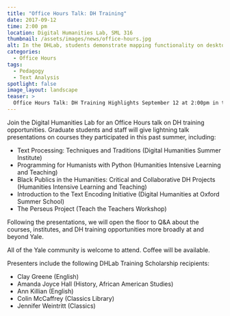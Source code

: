 ```yaml
---
title: "Office Hours Talk: DH Training"
date: 2017-09-12
time: 2:00 pm
location: Digital Humanities Lab, SML 316
thumbnail: /assets/images/news/office-hours.jpg
alt: In the DHLab, students demonstrate mapping functionality on desktop computer.
categories:
  - Office Hours
tags:
  - Pedagogy
  - Text Analysis
spotlight: false
image_layout: landscape
teaser: >
  Office Hours Talk: DH Training Highlights September 12 at 2:00pm in the DHLab (SML 316) Join the Digital Humanities Lab for an Office Hours talk on DH training opportunities.
---
```

Join the Digital Humanities Lab for an Office Hours talk on DH training opportunities. Graduate students and staff will give lightning talk presentations on courses they participated in this past summer, including:

 * Text Processing: Techniques and Traditions (Digital Humanities Summer Institute)
 * Programming for Humanists with Python (Humanities Intensive Learning and Teaching)
 * Black Publics in the Humanities: Critical and Collaborative DH Projects (Humanities Intensive Learning and Teaching)
 * Introduction to the Text Encoding Initiative (Digital Humanities at Oxford Summer School)
 * The Perseus Project (Teach the Teachers Workshop)

Following the presentations, we will open the floor to Q&amp;A about the courses, institutes, and DH training opportunities more broadly at and beyond Yale.

All of the Yale community is welcome to attend. Coffee will be available.

Presenters include the following DHLab Training Scholarship recipients:
* Clay Greene (English)
* Amanda Joyce Hall (History, African American Studies)
* Ann Killian (English)
* Colin McCaffrey (Classics Library)
* Jennifer Weintritt (Classics)
